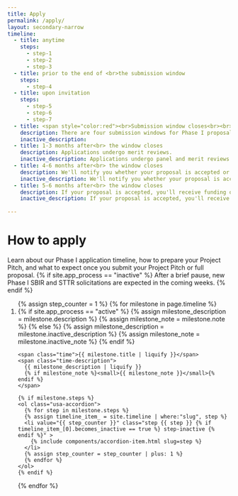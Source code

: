 ```yaml
---
title: Apply
permalink: /apply/
layout: secondary-narrow
timeline:
  - title: anytime
    steps:
      - step-1
      - step-2
      - step-3
  - title: prior to the end of <br>the submission window
    steps:
      - step-4
  - title: upon invitation
    steps:
      - step-5
      - step-6
      - step-7
  - title: <span style="color:red"><br>Submission window closes<br><br><br><br></span>
    description: There are four submission windows for Phase I proposals in 2020:<br>{{ site.solicitation_window_1 }}<br>{{ site.solicitation_window_2 }}<br>{{ site.solicitation_window_3 }}<br>{{ site.solicitation_window_4 }}
    inactive_description:  
  - title: 1-3 months after<br> the window closes
    description: Applications undergo merit reviews.
    inactive_description: Applications undergo panel and merit reviews.
  - title: 4-6 months after<br> the window closes
    description: We'll notify you whether your proposal is accepted or declined.
    inactive_description: We'll notify you whether your proposal is accepted or declined.
  - title: 5-6 months after<br> the window closes
    description: If your proposal is accepted, you'll receive funding of up to $256,000 and begin Phase I research and development.
    inactive_description: If your proposal is accepted, you'll receive funding of up to $256,000.
    
---
```

<head>
<script type="text/javascript">
setTimeout(function(){var a=document.createElement("script");
var b=document.getElementsByTagName("script")[0];
a.src=document.location.protocol+"//script.crazyegg.com/pages/scripts/0041/5508.js?"+Math.floor(new Date().getTime()/3600000);
a.async=true;a.type="text/javascript";b.parentNode.insertBefore(a,b)}, 1);
</script>
</head>
<h1 class="page-title">How to apply</h1>

<p class="text-medium">
Learn about our Phase I application timeline, how to prepare your Project Pitch, and what to expect once you submit your Project Pitch or full proposal.
{% if site.app_process == "inactive" %}
 After a brief pause, new Phase I SBIR and STTR solicitations are expected in the coming weeks. 
{% endif %}
</p>

<ol class="timeline {% if site.app_process == "inactive" %} timeline-inactive {% endif %}">
{% assign step_counter = 1 %}
{% for milestone in page.timeline %}
  <li class="timeline-step{% if milestone.deadline %} timeline-step-deadline{% endif %}">
    {% if site.app_process == "active" %}
      {% assign milestone_description = milestone.description %}
      {% assign milestone_note = milestone.note %}
    {% else %}
      {% assign milestone_description = milestone.inactive_description %}
      {% assign milestone_note = milestone.inactive_note %}
    {% endif %}

    <span class="time">{{ milestone.title | liquify }}</span>
    <span class="time-description">
      {{ milestone_description | liquify }}
      {% if milestone_note %}<small>{{ milestone_note }}</small>{% endif %}
    </span>

    {% if milestone.steps %}
    <ol class="usa-accordion">
      {% for step in milestone.steps %}
      {% assign timeline_item_ = site.timeline | where:"slug", step %}
      <li value="{{ step_counter }}" class="step {{ step }} {% if timeline_item_[0].becomes_inactive == true %} step-inactive {% endif %}" >
        {% include components/accordion-item.html slug=step %}
      </li>
      {% assign step_counter = step_counter | plus: 1 %}
      {% endfor %}
    </ol>
    {% endif %}
  </li>
{% endfor %}
</ol>
